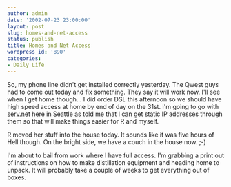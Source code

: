 ```yaml
---
author: admin
date: '2002-07-23 23:00:00'
layout: post
slug: homes-and-net-access
status: publish
title: Homes and Net Access
wordpress_id: '890'
categories:
- Daily Life
---
```

So, my phone line didn't get installed correctly yesterday. The Qwest guys had to come out today and fix something. They say it will work now. I'll see when I get home though... I did order DSL this afternoon so we should have high speed access at home by end of day on the 31st. I'm going to go with <a href="http://www.serv.net">serv.net</a> here in Seattle as told me that I can get static IP addresses through them so that will make things easier for R and myself.

R moved her stuff into the house today. It sounds like it was five hours of Hell though. On the bright side, we have a couch in the house now. ;-)

I'm about to bail from work where I have full access. I'm grabbing a print out of instructions on how to make distillation equipment and heading home to unpack. It will probably take a couple of weeks to get everything out of boxes.
